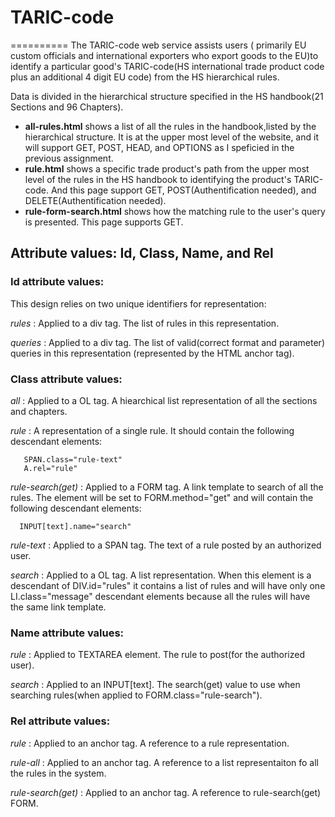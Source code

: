 # TARIC-code
==========
The TARIC-code web service assists users ( primarily EU custom officials and international exporters who export goods to the EU)to identify a particular good's TARIC-code(HS international trade product code plus an additional 4 digit EU code) from the HS hierarchical rules.

Data is divided in the hierarchical structure specified in the HS handbook(21 Sections and 96 Chapters).

  - **all-rules.html** shows a list of all the rules in the handbook,listed by the hierarchical structure. It is at the upper most level of the website, and it will support GET, POST, HEAD, and OPTIONS as I speficied in the previous assignment.
  - **rule.html** shows a specific trade product's path from the upper most level of the rules in the HS handbook to identifying the product's TARIC-code. And this page support GET, POST(Authentification needed), and DELETE(Authentification needed).
  - **rule-form-search.html** shows how the matching rule to the user's query is presented. This page supports GET.

## Attribute values: Id, Class, Name, and Rel

### Id attribute values: 
  This design relies on two unique identifiers for representation:
  
  *rules* : Applied to a div tag. The list of rules in this representation.
  
  *queries* : Applied to a div tag. The list of valid(correct format and parameter) queries in this representation (represented by the HTML anchor tag). 

### Class attribute values:
  *all* : Applied to a OL tag. A hiearchical list representation of all the sections and chapters. 
 
  *rule* :  A representation of a single rule. It should contain the following descendant elements: 
      
       SPAN.class="rule-text"
       A.rel="rule" 
  
  *rule-search(get)* : Applied to a FORM tag. A link template to search of all the rules. The element will be set to FORM.method="get" and will contain the following descendant elements:
  
      INPUT[text].name="search"
      
  *rule-text* : Applied to a SPAN tag. The text of a rule posted by an authorized user.
  
  *search* : Applied to a OL tag. A list representation. When this element is a descendant of DIV.id="rules" it contains a list of rules and will have only one LI.class="message" descendant elements because all the rules will have the same link template.

### Name attribute values:
  *rule* : Applied to TEXTAREA element. The rule to post(for the authorized user).
  
  *search* : Applied to an INPUT[text]. The search(get) value to use when searching rules(when applied to FORM.class="rule-search").
### Rel attribute values:
  *rule* : Applied to an anchor tag. A reference to a rule representation.
 
  *rule-all* : Applied to an anchor tag. A reference to a list representaiton fo all the rules in the system.
 
  *rule-search(get)* : Applied to an anchor tag. A reference to rule-search(get) FORM.
 

  
    
